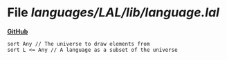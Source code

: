 # File _languages/LAL/lib/language.lal_
**[GitHub](https://github.com/softlang/yas/blob/master/languages/LAL/lib/language.lal)**
```
sort Any // The universe to draw elements from
sort L <= Any // A language as a subset of the universe
```
